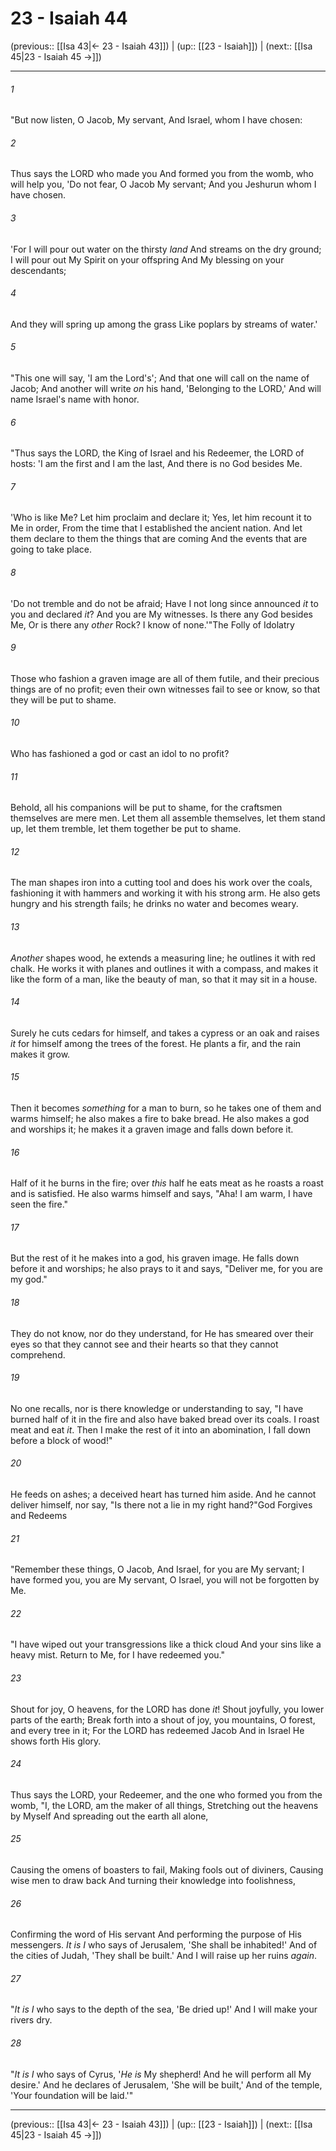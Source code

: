 # 23 - Isaiah 44

(previous:: [[Isa 43|← 23 - Isaiah 43]]) | (up:: [[23 - Isaiah]]) | (next:: [[Isa 45|23 - Isaiah 45 →]])

***


###### 1 
"But now listen, O Jacob, My servant, And Israel, whom I have chosen: 

###### 2 
Thus says the LORD who made you And formed you from the womb, who will help you, 'Do not fear, O Jacob My servant; And you Jeshurun whom I have chosen. 

###### 3 
'For I will pour out water on the thirsty _land_ And streams on the dry ground; I will pour out My Spirit on your offspring And My blessing on your descendants; 

###### 4 
And they will spring up among the grass Like poplars by streams of water.' 

###### 5 
"This one will say, 'I am the Lord's'; And that one will call on the name of Jacob; And another will write _on_ his hand, 'Belonging to the LORD,' And will name Israel's name with honor. 

###### 6 
"Thus says the LORD, the King of Israel and his Redeemer, the LORD of hosts: 'I am the first and I am the last, And there is no God besides Me. 

###### 7 
'Who is like Me? Let him proclaim and declare it; Yes, let him recount it to Me in order, From the time that I established the ancient nation. And let them declare to them the things that are coming And the events that are going to take place. 

###### 8 
'Do not tremble and do not be afraid; Have I not long since announced _it_ to you and declared _it_? And you are My witnesses. Is there any God besides Me, Or is there any _other_ Rock? I know of none.'"The Folly of Idolatry 

###### 9 
Those who fashion a graven image are all of them futile, and their precious things are of no profit; even their own witnesses fail to see or know, so that they will be put to shame. 

###### 10 
Who has fashioned a god or cast an idol to no profit? 

###### 11 
Behold, all his companions will be put to shame, for the craftsmen themselves are mere men. Let them all assemble themselves, let them stand up, let them tremble, let them together be put to shame. 

###### 12 
The man shapes iron into a cutting tool and does his work over the coals, fashioning it with hammers and working it with his strong arm. He also gets hungry and his strength fails; he drinks no water and becomes weary. 

###### 13 
_Another_ shapes wood, he extends a measuring line; he outlines it with red chalk. He works it with planes and outlines it with a compass, and makes it like the form of a man, like the beauty of man, so that it may sit in a house. 

###### 14 
Surely he cuts cedars for himself, and takes a cypress or an oak and raises _it_ for himself among the trees of the forest. He plants a fir, and the rain makes it grow. 

###### 15 
Then it becomes _something_ for a man to burn, so he takes one of them and warms himself; he also makes a fire to bake bread. He also makes a god and worships it; he makes it a graven image and falls down before it. 

###### 16 
Half of it he burns in the fire; over _this_ half he eats meat as he roasts a roast and is satisfied. He also warms himself and says, "Aha! I am warm, I have seen the fire." 

###### 17 
But the rest of it he makes into a god, his graven image. He falls down before it and worships; he also prays to it and says, "Deliver me, for you are my god." 

###### 18 
They do not know, nor do they understand, for He has smeared over their eyes so that they cannot see and their hearts so that they cannot comprehend. 

###### 19 
No one recalls, nor is there knowledge or understanding to say, "I have burned half of it in the fire and also have baked bread over its coals. I roast meat and eat _it_. Then I make the rest of it into an abomination, I fall down before a block of wood!" 

###### 20 
He feeds on ashes; a deceived heart has turned him aside. And he cannot deliver himself, nor say, "Is there not a lie in my right hand?"God Forgives and Redeems 

###### 21 
"Remember these things, O Jacob, And Israel, for you are My servant; I have formed you, you are My servant, O Israel, you will not be forgotten by Me. 

###### 22 
"I have wiped out your transgressions like a thick cloud And your sins like a heavy mist. Return to Me, for I have redeemed you." 

###### 23 
Shout for joy, O heavens, for the LORD has done _it_! Shout joyfully, you lower parts of the earth; Break forth into a shout of joy, you mountains, O forest, and every tree in it; For the LORD has redeemed Jacob And in Israel He shows forth His glory. 

###### 24 
Thus says the LORD, your Redeemer, and the one who formed you from the womb, "I, the LORD, am the maker of all things, Stretching out the heavens by Myself And spreading out the earth all alone, 

###### 25 
Causing the omens of boasters to fail, Making fools out of diviners, Causing wise men to draw back And turning their knowledge into foolishness, 

###### 26 
Confirming the word of His servant And performing the purpose of His messengers. _It is I_ who says of Jerusalem, 'She shall be inhabited!' And of the cities of Judah, 'They shall be built.' And I will raise up her ruins _again_. 

###### 27 
"_It is I_ who says to the depth of the sea, 'Be dried up!' And I will make your rivers dry. 

###### 28 
"_It is I_ who says of Cyrus, '_He is_ My shepherd! And he will perform all My desire.' And he declares of Jerusalem, 'She will be built,' And of the temple, 'Your foundation will be laid.'"

***

(previous:: [[Isa 43|← 23 - Isaiah 43]]) | (up:: [[23 - Isaiah]]) | (next:: [[Isa 45|23 - Isaiah 45 →]])
